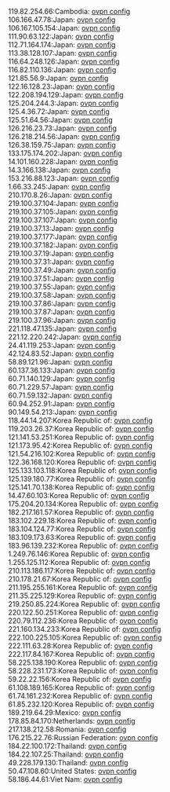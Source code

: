 119.82.254.66:Cambodia: [ovpn config](vpn/119_82_254_66.ovpn)  
106.166.47.78:Japan: [ovpn config](vpn/106_166_47_78.ovpn)  
106.167.105.154:Japan: [ovpn config](vpn/106_167_105_154.ovpn)  
111.90.63.122:Japan: [ovpn config](vpn/111_90_63_122.ovpn)  
112.71.164.174:Japan: [ovpn config](vpn/112_71_164_174.ovpn)  
113.38.128.107:Japan: [ovpn config](vpn/113_38_128_107.ovpn)  
116.64.248.126:Japan: [ovpn config](vpn/116_64_248_126.ovpn)  
116.82.110.136:Japan: [ovpn config](vpn/116_82_110_136.ovpn)  
121.85.56.9:Japan: [ovpn config](vpn/121_85_56_9.ovpn)  
122.16.128.23:Japan: [ovpn config](vpn/122_16_128_23.ovpn)  
122.208.194.129:Japan: [ovpn config](vpn/122_208_194_129.ovpn)  
125.204.244.3:Japan: [ovpn config](vpn/125_204_244_3.ovpn)  
125.4.36.72:Japan: [ovpn config](vpn/125_4_36_72.ovpn)  
125.51.64.56:Japan: [ovpn config](vpn/125_51_64_56.ovpn)  
126.216.23.73:Japan: [ovpn config](vpn/126_216_23_73.ovpn)  
126.218.214.56:Japan: [ovpn config](vpn/126_218_214_56.ovpn)  
126.38.159.75:Japan: [ovpn config](vpn/126_38_159_75.ovpn)  
133.175.174.202:Japan: [ovpn config](vpn/133_175_174_202.ovpn)  
14.101.160.228:Japan: [ovpn config](vpn/14_101_160_228.ovpn)  
14.3.166.138:Japan: [ovpn config](vpn/14_3_166_138.ovpn)  
153.216.88.123:Japan: [ovpn config](vpn/153_216_88_123.ovpn)  
1.66.33.245:Japan: [ovpn config](vpn/1_66_33_245.ovpn)  
210.170.8.26:Japan: [ovpn config](vpn/210_170_8_26.ovpn)  
219.100.37.104:Japan: [ovpn config](vpn/219_100_37_104.ovpn)  
219.100.37.105:Japan: [ovpn config](vpn/219_100_37_105.ovpn)  
219.100.37.107:Japan: [ovpn config](vpn/219_100_37_107.ovpn)  
219.100.37.13:Japan: [ovpn config](vpn/219_100_37_13.ovpn)  
219.100.37.177:Japan: [ovpn config](vpn/219_100_37_177.ovpn)  
219.100.37.182:Japan: [ovpn config](vpn/219_100_37_182.ovpn)  
219.100.37.19:Japan: [ovpn config](vpn/219_100_37_19.ovpn)  
219.100.37.31:Japan: [ovpn config](vpn/219_100_37_31.ovpn)  
219.100.37.49:Japan: [ovpn config](vpn/219_100_37_49.ovpn)  
219.100.37.51:Japan: [ovpn config](vpn/219_100_37_51.ovpn)  
219.100.37.55:Japan: [ovpn config](vpn/219_100_37_55.ovpn)  
219.100.37.58:Japan: [ovpn config](vpn/219_100_37_58.ovpn)  
219.100.37.86:Japan: [ovpn config](vpn/219_100_37_86.ovpn)  
219.100.37.87:Japan: [ovpn config](vpn/219_100_37_87.ovpn)  
219.100.37.96:Japan: [ovpn config](vpn/219_100_37_96.ovpn)  
221.118.47.135:Japan: [ovpn config](vpn/221_118_47_135.ovpn)  
221.12.220.242:Japan: [ovpn config](vpn/221_12_220_242.ovpn)  
24.41.119.253:Japan: [ovpn config](vpn/24_41_119_253.ovpn)  
42.124.83.52:Japan: [ovpn config](vpn/42_124_83_52.ovpn)  
58.89.121.96:Japan: [ovpn config](vpn/58_89_121_96.ovpn)  
60.137.36.133:Japan: [ovpn config](vpn/60_137_36_133.ovpn)  
60.71.140.129:Japan: [ovpn config](vpn/60_71_140_129.ovpn)  
60.71.229.57:Japan: [ovpn config](vpn/60_71_229_57.ovpn)  
60.71.59.132:Japan: [ovpn config](vpn/60_71_59_132.ovpn)  
60.94.252.91:Japan: [ovpn config](vpn/60_94_252_91.ovpn)  
90.149.54.213:Japan: [ovpn config](vpn/90_149_54_213.ovpn)  
118.44.14.207:Korea Republic of: [ovpn config](vpn/118_44_14_207.ovpn)  
119.203.26.37:Korea Republic of: [ovpn config](vpn/119_203_26_37.ovpn)  
121.141.53.251:Korea Republic of: [ovpn config](vpn/121_141_53_251.ovpn)  
121.173.95.42:Korea Republic of: [ovpn config](vpn/121_173_95_42.ovpn)  
121.54.216.102:Korea Republic of: [ovpn config](vpn/121_54_216_102.ovpn)  
122.36.168.120:Korea Republic of: [ovpn config](vpn/122_36_168_120.ovpn)  
125.133.103.118:Korea Republic of: [ovpn config](vpn/125_133_103_118.ovpn)  
125.139.180.77:Korea Republic of: [ovpn config](vpn/125_139_180_77.ovpn)  
125.141.70.138:Korea Republic of: [ovpn config](vpn/125_141_70_138.ovpn)  
14.47.60.103:Korea Republic of: [ovpn config](vpn/14_47_60_103.ovpn)  
175.204.20.134:Korea Republic of: [ovpn config](vpn/175_204_20_134.ovpn)  
182.217.161.57:Korea Republic of: [ovpn config](vpn/182_217_161_57.ovpn)  
183.102.229.18:Korea Republic of: [ovpn config](vpn/183_102_229_18.ovpn)  
183.104.124.77:Korea Republic of: [ovpn config](vpn/183_104_124_77.ovpn)  
183.109.173.63:Korea Republic of: [ovpn config](vpn/183_109_173_63.ovpn)  
183.96.139.232:Korea Republic of: [ovpn config](vpn/183_96_139_232.ovpn)  
1.249.76.146:Korea Republic of: [ovpn config](vpn/1_249_76_146.ovpn)  
1.255.125.112:Korea Republic of: [ovpn config](vpn/1_255_125_112.ovpn)  
210.113.186.117:Korea Republic of: [ovpn config](vpn/210_113_186_117.ovpn)  
210.178.21.67:Korea Republic of: [ovpn config](vpn/210_178_21_67.ovpn)  
211.195.255.161:Korea Republic of: [ovpn config](vpn/211_195_255_161.ovpn)  
211.35.225.129:Korea Republic of: [ovpn config](vpn/211_35_225_129.ovpn)  
219.250.85.224:Korea Republic of: [ovpn config](vpn/219_250_85_224.ovpn)  
220.122.50.251:Korea Republic of: [ovpn config](vpn/220_122_50_251.ovpn)  
220.79.112.236:Korea Republic of: [ovpn config](vpn/220_79_112_236.ovpn)  
221.160.134.233:Korea Republic of: [ovpn config](vpn/221_160_134_233.ovpn)  
222.100.225.105:Korea Republic of: [ovpn config](vpn/222_100_225_105.ovpn)  
222.111.63.28:Korea Republic of: [ovpn config](vpn/222_111_63_28.ovpn)  
222.117.84.167:Korea Republic of: [ovpn config](vpn/222_117_84_167.ovpn)  
58.225.138.190:Korea Republic of: [ovpn config](vpn/58_225_138_190.ovpn)  
58.228.231.173:Korea Republic of: [ovpn config](vpn/58_228_231_173.ovpn)  
59.22.22.156:Korea Republic of: [ovpn config](vpn/59_22_22_156.ovpn)  
61.108.189.165:Korea Republic of: [ovpn config](vpn/61_108_189_165.ovpn)  
61.74.161.232:Korea Republic of: [ovpn config](vpn/61_74_161_232.ovpn)  
61.85.232.120:Korea Republic of: [ovpn config](vpn/61_85_232_120.ovpn)  
189.219.64.29:Mexico: [ovpn config](vpn/189_219_64_29.ovpn)  
178.85.84.170:Netherlands: [ovpn config](vpn/178_85_84_170.ovpn)  
217.138.212.58:Romania: [ovpn config](vpn/217_138_212_58.ovpn)  
176.215.22.76:Russian Federation: [ovpn config](vpn/176_215_22_76.ovpn)  
184.22.100.172:Thailand: [ovpn config](vpn/184_22_100_172.ovpn)  
184.22.107.25:Thailand: [ovpn config](vpn/184_22_107_25.ovpn)  
49.228.179.130:Thailand: [ovpn config](vpn/49_228_179_130.ovpn)  
50.47.108.60:United States: [ovpn config](vpn/50_47_108_60.ovpn)  
58.186.44.61:Viet Nam: [ovpn config](vpn/58_186_44_61.ovpn)  
